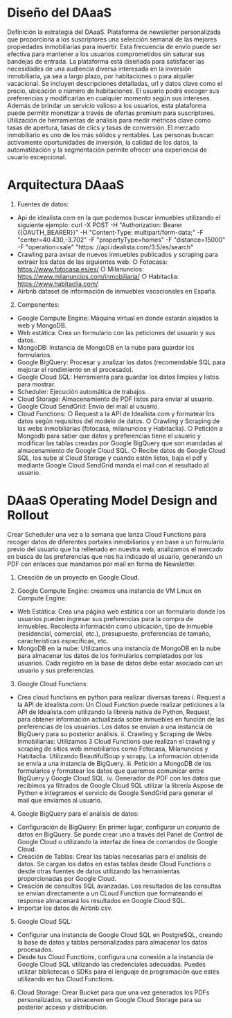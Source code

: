 # Diseño del DAaaS

Definición la estrategia del DAaaS.
Plataforma de newsletter personalizada que proporciona a los suscriptores una selección semanal de las mejores propiedades inmobiliarias para invertir. Esta frecuencia de envío puede ser efectiva para mantener a los usuarios comprometidos sin saturar sus bandejas de entrada. La plataforma está diseñada para satisfacer las necesidades de una audiencia diversa interesada en la inversión inmobiliaria, ya sea a largo plazo, por habitaciones o para alquiler vacacional. Se incluyen descripciones detalladas, url y datos clave como el precio, ubicación o número de habitaciones.
El usuario podrá escoger sus preferencias y modificarlas en cualquier momento según sus intereses.
Además de brindar un servicio valioso a los usuarios, esta plataforma puede permitir monetizar a través de ofertas premium para suscriptores.
Utilización de herramientas de análisis para medir métricas clave como tasas de apertura, tasas de clics y tasas de conversión.
El mercado inmobiliario es uno de los más sólidos y rentables. Las personas buscan activamente oportunidades de inversión, la calidad de los datos, la automatización y la segmentación permite ofrecer una experiencia de usuario excepcional.

# Arquitectura DAaaS

1. Fuentes de datos:
- Api de idealista.com en la que podemos buscar inmuebles utilizando el siguiente ejemplo:
curl -X POST -H "Authorization: Bearer {{OAUTH_BEARER}}" -H "Content-Type: multipart/form-data;" -F "center=40.430,-3.702" -F "propertyType=homes" -F "distance=15000" -F "operation=sale" "https: //api.idealista.com/3.5/es/search"
- Crawling para avisar de nuevos inmuebles publicados y scraping para extraer los datos de las siguientes web:
  ○ Fotocasa: https://www.fotocasa.es/es/
  ○ Milanuncios: https://www.milanuncios.com/inmobiliaria/
  ○ Habitaclia: https://www.habitaclia.com/
- Airbnb dataset de información de inmuebles vacacionales en España.

2. Componentes:
- Google Compute Engine: Máquina virtual en donde estarán alojados la web y MongoDB.
- Web estática: Crea un formulario con las peticiones del usuario y sus datos.
- MongoDB: Instancia de MongoDB en la nube para guardar los formularios.
- Google BigQuery: Procesar y analizar los datos (recomendable SQL para
mejorar el rendimiento en el procesado).
- Google Cloud SQL: Herramienta para guardar los datos limpios y listos para
mostrar.
- Scheduler: Ejecución automática de trabajos.
- Cloud Storage: Almacenamiento de PDF listos para enviar al usuario.
- Google Cloud SendGrid: Envío del mail al usuario.
- Cloud Functions:
  ○ Request a la API de Idealista.com y formatear los datos según requisitos del modelo de datos.
  ○ Crawling y Scraping de las webs inmobiliarias (fotocasa, milanuncios y Habitaclia).
  ○ Petición a Mongodb para saber que datos y preferencias tiene el usuario y modificar las tablas creadas por Google BigQuery que son mandadas al almacenamiento de Google Cloud SQL.
  ○ Recibe datos de Google Cloud SQL, los sube al Cloud Storage y cuando estén listos, baja el pdf y mediante Google Cloud SendGrid manda el mail con el resultado al usuario.

# DAaaS Operating Model Design and Rollout

Crear Scheduler una vez a la semana que lanza Cloud Functions para recoger datos de diferentes portales inmobiliarios y en base a un formulario previo del usuario que ha rellenado en nuestra web, analizamos el mercado en busca de las preferencias que nos ha indicado el usuario, generando un PDF con enlaces que mandamos por mail en forma de Newsletter.

1. Creación de un proyecto en Google Cloud.
   
2. Google Compute Engine: creamos una instancia de VM Linux en Compute Engine:
 - Web Estática: Crea una página web estática con un formulario donde los usuarios pueden ingresar sus preferencias para la compra de inmuebles. Recolecta información como ubicación, tipo de inmueble (residencial, comercial, etc.), presupuesto, preferencias de tamaño, características
  específicas, etc.
  - MongoDB en la nube: Utilizamos una instancia de MongoDB en la nube para
  almacenar los datos de los formularios completados por los usuarios. Cada registro en la base de datos debe estar asociado con un usuario y sus preferencias.

3. Google Cloud Functions:
 - Crea cloud functions en python para realizar diversas tareas
    i. Request a la API de idealista.com: Un Cloud Function puede realizar peticiones a la API de Idealista.com utilizando la librería nativa de Python, Request, para obtener información actualizada sobre inmuebles en función de las preferencias de los usuarios. Los datos
    se envían a una instancia de BigQuery para su posterior análisis.
    ii. Crawling y Scraping de Webs Inmobiliarias: Utilizamos 3 Cloud Functions que realizan el crawling y scraping de sitios web inmobiliarios como Fotocasa, Milanuncios y Habitaclia. Utilizando BeautifulSoup y scrapy. La información obtenida se envía a una
    instancia de BigQuery.
    iii. Petición a MongoDB de los formularios y formatear los datos que
    queremos comunicar entre BigQuery y Google Cloud SQL.
    iv. Generador de PDF con los datos que recibimos ya filtrados de Google Cloud SQL utilizar la librería Aspose de Python e integramos el servicio de Google SendGrid para generar el mail que enviamos al
    usuario.

4. Google BigQuery para el análisis de datos:
  - Configuración de BigQuery: En primer lugar, configurar un conjunto de datos
  en BigQuery. Se puede crear uno a través del Panel de Control de Google
  Cloud o utilizando la interfaz de línea de comandos de Google Cloud.
  - Creación de Tablas: Crear las tablas necesarias para el análisis de datos. Se cargan los datos en estas tablas desde Cloud Functions o desde otras fuentes de datos utilizando las herramientas proporcionadas por Google
  Cloud.
  - Creación de consultas SQL avanzadas. Los resultados de las consultas se
  envían directamente a un CLoud Function que formateando el response
  almacenará los resultados en Google Cloud SQL.
  - Importar los datos de Airbnb.csv.

5. Google Cloud SQL:
  - Configurar una instancia de Google Cloud SQL en PostgreSQL, creando la
  base de datos y tablas personalizadas para almacenar los datos procesados.
  - Desde tus Cloud Functions, configura una conexión a la instancia de Google Cloud SQL utilizando las credenciales adecuadas. Puedes utilizar bibliotecas o SDKs para el lenguaje de programación que estés utilizando en tus Cloud
  Functions.

6. Cloud Storage: Crear Bucket para que una vez generados los PDFs personalizados, se almacenen en Google Cloud Storage para su posterior acceso y distribución.
